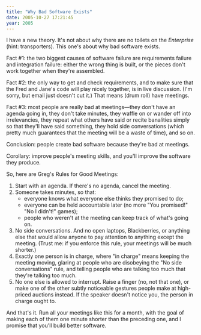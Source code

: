 ```yaml
---
title: "Why Bad Software Exists"
date: 2005-10-27 17:21:45
year: 2005
---
```

I have a new theory.  It's not about why there are no toilets on the <em>Enterprise</em> (hint: transporters).  This one's about why bad software exists.

Fact #1: the two biggest causes of software failure are requirements failure and integration failure: either the wrong thing is built, or the pieces don't work together when they're assembled.

Fact #2: the only way to get and check requirements, and to make sure that the Fred and Jane's code will play nicely together, is in live discussion.  (I'm sorry, but email just doesn't cut it.)  That means (drum roll) have meetings.

Fact #3: most people are really bad at meetings—they don't have an agenda going in, they don't take minutes, they waffle on or wander off into irrelevancies, they repeat what others have said or recite banalities simply so that they'll have said something, they hold side conversations (which pretty much guarantees that the meeting will be a waste of time), and so on.

Conclusion: people create bad software because they're bad at meetings.

Corollary: improve people's meeting skills, and you'll improve the software they produce.

So, here are Greg's Rules for Good Meetings:
<ol>
  <li>Start with an agenda.  If there's no agenda, cancel the meeting.</li>
  <li>Someone takes minutes, so that:
<ul>
  <li>everyone knows what everyone else thinks they promised to do;</li>
  <li>everyone can be held accountable later (no more "You promised!" "No I didn't!" games);</li>
  <li>people who weren't at the meeting can keep track of what's going on.</li>
</ul>
</li>
  <li>No side conversations.  And no open laptops, Blackberries, or anything else that would allow anyone to pay attention to anything except the meeting.  (Trust me: if you enforce this rule, your meetings will be much shorter.)</li>
  <li>Exactly one person is in charge, where "in charge" means keeping the meeting moving, glaring at people who are disobeying the "No side conversations" rule, and telling people who are talking too much that they're talking too much.</li>
  <li>No one else is allowed to interrupt.  Raise a finger (no, not that one), or make one of the other subtly noticeable gestures people make at high-priced auctions instead.  If the speaker doesn't notice you, the person in charge ought to.</li>
</ol>
And that's it.  Run all your meetings like this for a month, with the goal of making each of them one minute shorter than the preceding one, and I promise that you'll build better software.
